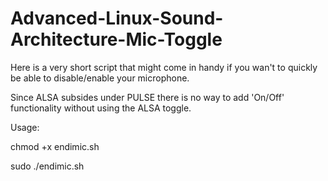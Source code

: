 # Advanced-Linux-Sound-Architecture-Mic-Toggle
Here is a very short script that might come in handy if you wan't to quickly be able to disable/enable your microphone.

Since ALSA subsides under PULSE there is no way to add 'On/Off' functionality without using the ALSA toggle.

Usage:

chmod +x endimic.sh

sudo ./endimic.sh
